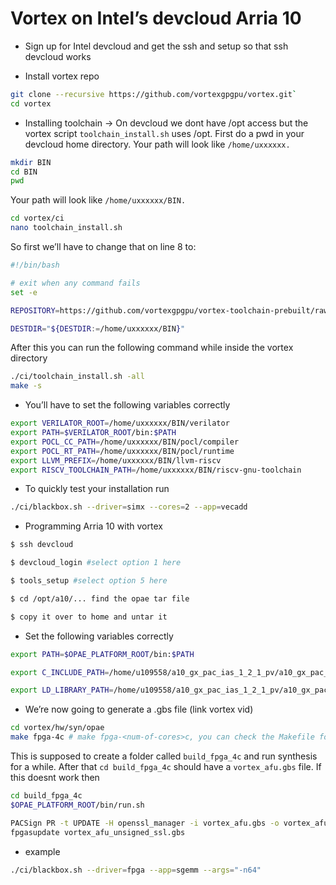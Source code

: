 # Vortex on Intel’s devcloud Arria 10

- Sign up for Intel devcloud and get the ssh and setup so that ssh devcloud works

- Install vortex repo

```bash
git clone --recursive https://github.com/vortexgpgpu/vortex.git` 
cd vortex
```

- Installing toolchain → On devcloud we dont have /opt access but the vortex script `toolchain_install.sh` uses /opt. First do a pwd in your devcloud home directory. Your path will look like `/home/uxxxxxx.`

```bash
mkdir BIN
cd BIN
pwd
```

Your path will look like `/home/uxxxxxx/BIN.` 

```bash
cd vortex/ci
nano toolchain_install.sh
```

So first we’ll have to change that on line 8 to:

```bash
#!/bin/bash

# exit when any command fails
set -e

REPOSITORY=https://github.com/vortexgpgpu/vortex-toolchain-prebuilt/raw/master

DESTDIR="${DESTDIR:=/home/uxxxxxx/BIN}"
```

After this you can run the following command while inside the vortex directory 

```bash
./ci/toolchain_install.sh -all
make -s
```

- You’ll have to set the following variables correctly

```bash
export VERILATOR_ROOT=/home/uxxxxxx/BIN/verilator
export PATH=$VERILATOR_ROOT/bin:$PATH
export POCL_CC_PATH=/home/uxxxxxx/BIN/pocl/compiler
export POCL_RT_PATH=/home/uxxxxxx/BIN/pocl/runtime
export LLVM_PREFIX=/home/uxxxxxx/BIN/llvm-riscv 
export RISCV_TOOLCHAIN_PATH=/home/uxxxxxx/BIN/riscv-gnu-toolchain
```

- To quickly test your installation run

```bash
./ci/blackbox.sh --driver=simx --cores=2 --app=vecadd
```

- Programming Arria 10 with vortex

```bash
$ ssh devcloud

$ devcloud_login #select option 1 here

$ tools_setup #select option 5 here

$ cd /opt/a10/... find the opae tar file

$ copy it over to home and untar it
```

- Set the following variables correctly

```bash
export PATH=$OPAE_PLATFORM_ROOT/bin:$PATH

export C_INCLUDE_PATH=/home/u109558/a10_gx_pac_ias_1_2_1_pv/a10_gx_pac_ias_1_2_1_pv/sw/opae-1.1.2-2/common/include:$C_INCLUDE_PATH

export LD_LIBRARY_PATH=/home/u109558/a10_gx_pac_ias_1_2_1_pv/a10_gx_pac_ias_1_2_1_pv/hw/lib:$LD_LIBRARY_PATH
```

- We’re now going to generate a .gbs file  (link vortex vid)

```bash
cd vortex/hw/syn/opae
make fpga-4c # make fpga-<num-of-cores>c, you can check the Makefile for other configs
```

This is supposed to create a folder called `build_fpga_4c` and run synthesis for a while. After that `cd build_fpga_4c` should have a `vortex_afu.gbs` file. If this doesnt work then

```bash
cd build_fpga_4c
$OPAE_PLATFORM_ROOT/bin/run.sh
```

```bash
PACSign PR -t UPDATE -H openssl_manager -i vortex_afu.gbs -o vortex_afu_unsigned_ssl.gbs
fpgasupdate vortex_afu_unsigned_ssl.gbs
```

- example

```bash
./ci/blackbox.sh --driver=fpga --app=sgemm --args="-n64"
```
